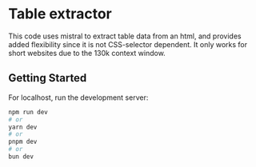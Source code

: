 # Table extractor

This code uses mistral to extract table data from an html, and provides added flexibility since it is not CSS-selector dependent. It only works for short websites due to the 130k context window.




## Getting Started

For localhost, run the development server:

```bash
npm run dev
# or
yarn dev
# or
pnpm dev
# or
bun dev
```
